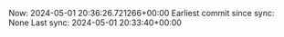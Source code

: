 Now: 2024-05-01 20:36:26.721266+00:00 Earliest commit since sync: None Last sync: 2024-05-01 20:33:40+00:00
